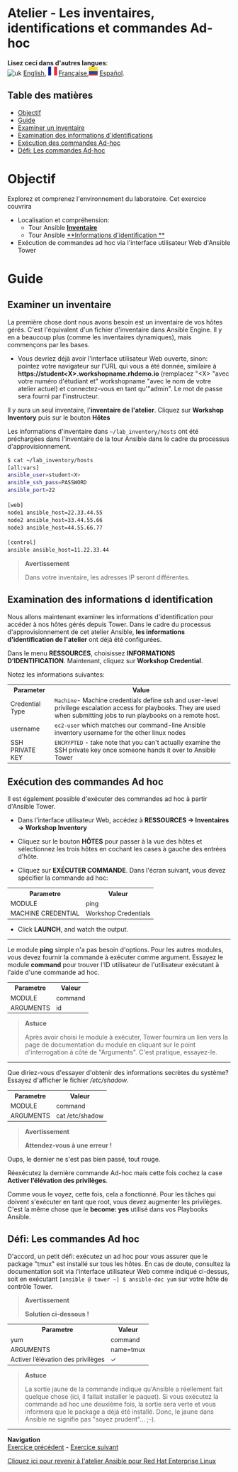 # Atelier - Les inventaires, identifications et commandes Ad-hoc

**Lisez ceci dans d'autres langues**:
<br>![uk](../../../images/uk.png) [English](README.md), ![france](../../../images/fr.png) [Française](README.fr.md),![Español](../../../images/col.png) [Español](README.es.md).

## Table des matières

* [Objectif](#objectif)
* [Guide](#guide)
* [Examiner un inventaire](#examiner-un-inventaire)
* [Examination des informations d'identifications](#Examination-des-informations-d-identification)
* [Exécution des commandes Ad-hoc](#exécution-des-commandes-ad-hoc)
* [Défi: Les commandes Ad-hoc](#défi-les-commandes-ad-hoc)

# Objectif

Explorez et comprenez l'environnement du laboratoire. Cet exercice couvrira
- Localisation et compréhension:
  - Tour Ansible [**Inventaire**](https://docs.ansible.com/ansible-tower/latest/html/userguide/inventories.html)
  - Tour Ansible [**Informations d'identification **](https://docs.ansible.com/ansible-tower/latest/html/userguide/credentials.html)
- Exécution de commandes ad hoc via l'interface utilisateur Web d'Ansible Tower

# Guide

## Examiner un inventaire

La première chose dont nous avons besoin est un inventaire de vos hôtes gérés. C'est l'équivalent d'un fichier d'inventaire dans Ansible Engine. Il y en a beaucoup plus (comme les inventaires dynamiques), mais commençons par les bases.

  - Vous devriez déjà avoir l'interface utilisateur Web ouverte, sinon: pointez votre navigateur sur l'URL qui vous a été donnée, similaire à **https://student\<X\>.workshopname.rhdemo.io** (remplacez "\<X\> "avec votre numéro d'étudiant et" workshopname "avec le nom de votre atelier actuel) et connectez-vous en tant qu'"admin". Le mot de passe sera fourni par l'instructeur.

Il y aura un seul inventaire, l'**inventaire de l'atelier**. Cliquez sur **Workshop Inventory** puis sur le bouton **Hôtes**

Les informations d'inventaire dans `~/lab_inventory/hosts` ont été préchargées dans l'inventaire de la tour Ansible dans le cadre du processus d'approvisionnement.

```bash
$ cat ~/lab_inventory/hosts
[all:vars]
ansible_user=student<X>
ansible_ssh_pass=PASSWORD
ansible_port=22

[web]
node1 ansible_host=22.33.44.55
node2 ansible_host=33.44.55.66
node3 ansible_host=44.55.66.77

[control]
ansible ansible_host=11.22.33.44
```
> **Avertissement**
>
> Dans votre inventaire, les adresses IP seront différentes.

## Examination des informations d identification

Nous allons maintenant examiner les informations d'identification pour accéder à nos hôtes gérés depuis Tower. Dans le cadre du processus d'approvisionnement de cet atelier Ansible, **les informations d'identification de l'atelier** ont déjà été configurées.

Dans le menu **RESSOURCES**, choisissez **INFORMATIONS D’IDENTIFICATION**. Maintenant, cliquez sur **Workshop Credential**.

Notez les informations suivantes:

<table>
  <tr>
    <th>Parameter</th>
    <th>Value</th>
  </tr>
  <tr>
    <td>Credential Type</td>
    <td><code>Machine</code>- Machine credentials define ssh and user-level privilege escalation access for playbooks. They are used when submitting jobs to run playbooks on a remote host.</td>
  </tr>
  <tr>
    <td>username</td>
    <td><code>ec2-user</code> which matches our command-line Ansible inventory username for the other linux nodes</td>
  </tr>
  <tr>
    <td>SSH PRIVATE KEY</td>
    <td><code>ENCRYPTED</code> - take note that you can't actually examine the SSH private key once someone hands it over to Ansible Tower</td>
  </tr>
</table>


## Exécution des commandes Ad hoc

Il est également possible d'exécuter des commandes ad hoc à partir d'Ansible Tower.

   - Dans l'interface utilisateur Web, accédez à **RESSOURCES → Inventaires → Workshop Inventory**

   - Cliquez sur le bouton **HÔTES** pour passer à la vue des hôtes et sélectionnez les trois hôtes en cochant les cases à gauche des entrées d'hôte.

   - Cliquez sur **EXÉCUTER COMMANDE**. Dans l'écran suivant, vous devez spécifier la commande ad hoc:
  <table>
    <tr>
      <th>Parametre</th>
      <th>Valeur</th>
    </tr>
    <tr>
      <td>MODULE</td>
      <td>ping</td>
    </tr>
    <tr>
      <td>MACHINE CREDENTIAL</td>
      <td>Workshop Credentials</td>
    </tr>
  </table>

  - Click **LAUNCH**, and watch the output.

<hr>

Le module **ping** simple n'a pas besoin d'options. Pour les autres modules, vous devez fournir la commande à exécuter comme argument. Essayez le module **command** pour trouver l'ID utilisateur de l'utilisateur exécutant à l'aide d'une commande ad hoc.
  <table>
    <tr>
      <th>Parametre</th>
      <th>Valeur</th>
    </tr>
    <tr>
      <td>MODULE</td>
      <td>command</td>
    </tr>
    <tr>
      <td>ARGUMENTS</td>
      <td>id</td>
    </tr>
  </table>

> **Astuce**
>
> Après avoir choisi le module à exécuter, Tower fournira un lien vers la page de documentation du module en cliquant sur le point d'interrogation à côté de "Arguments". C'est pratique, essayez-le.

<hr>

Que diriez-vous d'essayer d'obtenir des informations secrètes du système? Essayez d'afficher le fichier */etc/shadow*.

<table>
  <tr>
    <th>Parametre</th>
    <th>Valeur</th>
  </tr>
  <tr>
    <td>MODULE</td>
    <td>command</td>
  </tr>
  <tr>
    <td>ARGUMENTS</td>
    <td>cat /etc/shadow</td>
  </tr>
</table>


> **Avertissement**
>
> **Attendez-vous à une erreur \!**

Oups, le dernier ne s'est pas bien passé, tout rouge.

Réexécutez la dernière commande Ad-hoc mais cette fois cochez la case **Activer l’élévation des privilèges**.

Comme vous le voyez, cette fois, cela a fonctionné. Pour les tâches qui doivent s'exécuter en tant que root, vous devez augmenter les privilèges. C'est la même chose que le **become: yes** utilisé dans vos Playbooks Ansible.

## Défi: Les commandes Ad hoc

D'accord, un petit défi: exécutez un ad hoc pour vous assurer que le package "tmux" est installé sur tous les hôtes. En cas de doute, consultez la documentation soit via l'interface utilisateur Web comme indiqué ci-dessus, soit en exécutant `[ansible @ tower ~] $ ansible-doc yum` sur votre hôte de contrôle Tower.

> **Avertissement**
>
> **Solution ci-dessous \!**

<table>
  <tr>
    <th>Parametre</th>
    <th>Valeur</th>
  </tr>
  <tr>
    <td>yum</td>
    <td>command</td>
  </tr>
  <tr>
    <td>ARGUMENTS</td>
    <td>name=tmux</td>
  </tr>
  <tr>
    <td>Activer l’élévation des privilèges</td>
    <td>✓</td>
  </tr>
</table>

> **Astuce**
>
> La sortie jaune de la commande indique qu'Ansible a réellement fait quelque chose (ici, il fallait installer le paquet). Si vous exécutez la commande ad hoc une deuxième fois, la sortie sera verte et vous informera que le package a déjà été installé. Donc, le jaune dans Ansible ne signifie pas "soyez prudent"… ;-).
----
**Navigation**
<br>
[Exercice précédent](../2.1-intro/README.fr.md) - [Exercice suivant](../2.3-projects/README.fr.md)

[Cliquez ici pour revenir à l'atelier Ansible pour Red Hat Enterprise Linux](../README.fr.md)
